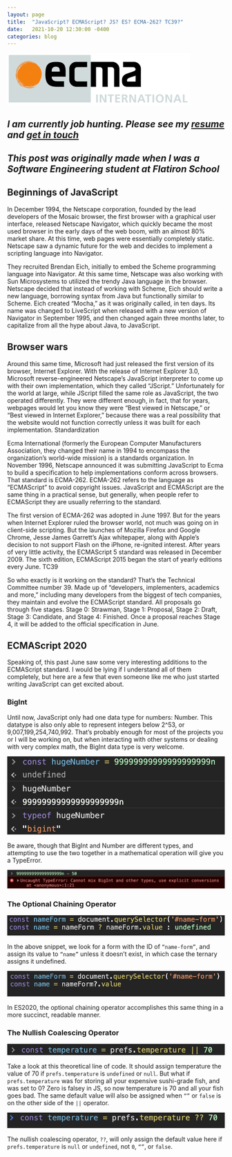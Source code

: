 ```yaml
---
layout: page
title:  "JavaScript? ECMAScript? JS? ES? ECMA-262? TC39?"
date:   2021-10-20 12:30:00 -0400
categories: blog
---
```

![image](/assets/img/ecma.png)

## *I am currently job hunting. Please see my [resume](/resume/resume) and [get in touch](mailto:jasonchilcode@gmail.com)*
## *This post was originally made when I was a Software Engineering student at Flatiron School*

## Beginnings of JavaScript

In December 1994, the Netscape corporation, founded by the lead developers of the Mosaic browser, the first browser with a graphical user interface, released Netscape Navigator, which quickly became the most used browser in the early days of the web boom, with an almost 80% market share. At this time, web pages were essentially completely static. Netscape saw a dynamic future for the web and decides to implement a scripting language into Navigator.

They recruited Brendan Eich, initially to embed the Scheme programming language into Navigator. At this same time, Netscape was also working with Sun Microsystems to utilized the trendy Java language in the browser. Netscape decided that instead of working with Scheme, Eich should write a new language, borrowing syntax from Java but functionally similar to Scheme. Eich created “Mocha,” as it was originally called, in ten days. Its name was changed to LiveScript when released with a new version of Navigator in September 1995, and then changed again three months later, to capitalize from all the hype about Java, to JavaScript.

## Browser wars

Around this same time, Microsoft had just released the first version of its browser, Internet Explorer. With the release of Internet Explorer 3.0, Microsoft reverse-engineered Netscape’s JavaScript interpreter to come up with their own implementation, which they called “JScript.” Unfortunately for the world at large, while JScript filled the same role as JavaScript, the two operated differently. They were different enough, in fact, that for years, webpages would let you know they were “Best viewed in Netscape,” or “Best viewed in Internet Explorer,” because there was a real possibility that the website would not function correctly unless it was built for each implementation.
Standardization

Ecma International (formerly the European Computer Manufacturers Association, they changed their name in 1994 to encompass the organization’s world-wide mission) is a standards organization. In November 1996, Netscape announced it was submitting JavaScript to Ecma to build a specification to help implementations conform across browsers. That standard is ECMA-262. ECMA-262 refers to the language as “ECMAScript” to avoid copyright issues. JavaScript and ECMAScript are the same thing in a practical sense, but generally, when people refer to ECMAScript they are usually referring to the standard.

The first version of ECMA-262 was adopted in June 1997. But for the years when Internet Explorer ruled the browser world, not much was going on in client-side scripting. But the launches of Mozilla Firefox and Google Chrome, Jesse James Garrett’s Ajax whitepaper, along with Apple’s decision to not support Flash on the iPhone, re-ignited interest. After years of very little activity, the ECMAScript 5 standard was released in December 2009. The sixth edition, ECMAScript 2015 began the start of yearly editions every June.
TC39

So who exactly is it working on the standard? That’s the Technical Committee number 39. Made up of “developers, implementers, academics and more,” including many developers from the biggest of tech companies, they maintain and evolve the ECMAScript standard. All proposals go through five stages. Stage 0: Strawman, Stage 1: Proposal, Stage 2: Draft, Stage 3: Candidate, and Stage 4: Finished. Once a proposal reaches Stage 4, it will be added to the official specification in June.

## ECMAScript 2020

Speaking of, this past June saw some very interesting additions to the ECMAScript standard. I would be lying if I understand all of them completely, but here are a few that even someone like me who just started writing JavaScript can get excited about.

### BigInt

Until now, JavaScript only had one data type for numbers: Number. This datatype is also only able to represent integers below 2^53, or 9,007,199,254,740,992. That’s probably enough for most of the projects you or I will be working on, but when interacting with other systems or dealing with very complex math, the BigInt data type is very welcome.

![image](/assets/img/1_MCvfyvLvVe1sZLNzQ6C0mQ.png)

Be aware, though that BigInt and Number are different types, and attempting to use the two together in a mathematical operation will give you a TypeError.

![image](/assets/img/1_IuNiEuVignjOC_UOjSs-Hg.png)

### The Optional Chaining Operator

![image](/assets/img/1_HCdLhj_2AeippZeeO4js0g.png)

In the above snippet, we look for a form with the ID of `“name-form”`, and assign its value to `“name”` unless it doesn’t exist, in which case the ternary assigns it undefined.

![image](/assets/img/1_kzV6o1vOzYiBHcOXR5lTLw.png)

In ES2020, the optional chaining operator accomplishes this same thing in a more succinct, readable manner.

### The Nullish Coalescing Operator

![image](/assets/img/1_yDZVpN1fx2V16bpjvvfHJA.png)

Take a look at this theoretical line of code. It should assign temperature the value of 70 if `prefs.temperature` is `undefined` or `null`. But what if `prefs.temperature` was for storing all your expensive sushi-grade fish, and was set to 0? Zero is falsey in JS, so now temperature is 70 and all your fish goes bad. The same default value will also be assigned when `“”` or `false` is on the other side of the `||` operator.

![image](/assets/img/1_GUI50cccv0iLoAXWPWpfxw.png)

The nullish coalescing operator, `??`, will only assign the default value here if `prefs.temperature` is `null` or `undefined`, not `0`, `“”`, or `false`.